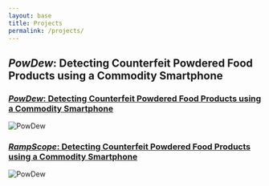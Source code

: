 ```yaml
---
layout: base
title: Projects
permalink: /projects/
---
```


## *PowDew*: Detecting Counterfeit Powdered Food Products using a Commodity Smartphone

### [*PowDew*: Detecting Counterfeit Powdered Food Products using a Commodity Smartphone](projects/powdew)
![PowDew](../images/powdew/intro.png)

### [*RampScope*: Detecting Counterfeit Powdered Food Products using a Commodity Smartphone](projects/powdew)
![PowDew](images/powdew/intro.png)
